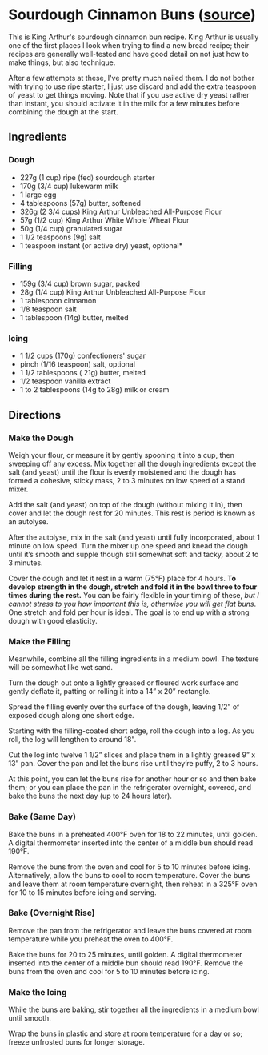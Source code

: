 # Sourdough Cinnamon Buns ([source](https://www.kingarthurbaking.com/recipes/sourdough-cinnamon-buns-recipe))

This is King Arthur's sourdough cinnamon bun recipe.
King Arthur is usually one of the first places I look when trying to find a new bread recipe;
their recipes are generally well-tested and have good detail on not just how to make things, but also technique.

After a few attempts at these, I've pretty much nailed them.
I do not bother with trying to use ripe starter, I just use discard and add the extra teaspoon of yeast to get things moving.
Note that if you use active dry yeast rather than instant, you should activate it in the milk for a few minutes before combining the dough at the start.

## Ingredients

### Dough

* 227g (1 cup) ripe (fed) sourdough starter
* 170g (3/4 cup) lukewarm milk
* 1 large egg
* 4 tablespoons (57g) butter, softened
* 326g (2 3/4 cups) King Arthur Unbleached All-Purpose Flour
* 57g (1/2 cup) King Arthur White Whole Wheat Flour
* 50g (1/4 cup) granulated sugar
* 1 1/2 teaspoons (9g) salt
* 1 teaspoon instant (or active dry) yeast, optional*

### Filling

* 159g (3/4 cup) brown sugar, packed
* 28g (1/4 cup) King Arthur Unbleached All-Purpose Flour
* 1 tablespoon cinnamon
* 1/8 teaspoon salt
* 1 tablespoon (14g) butter, melted

### Icing

* 1 1/2 cups (170g) confectioners' sugar
* pinch (1/16 teaspoon) salt, optional
* 1 1/2 tablespoons ( 21g) butter, melted
* 1/2 teaspoon vanilla extract
* 1 to 2 tablespoons (14g to 28g) milk or cream

## Directions

### Make the Dough

Weigh your flour, or measure it by gently spooning it into a cup, then sweeping off any excess.
Mix together all the dough ingredients except the salt (and yeast) until the flour is evenly moistened and the dough has formed a cohesive, sticky mass, 2 to 3 minutes on low speed of a stand mixer.

Add the salt (and yeast) on top of the dough (without mixing it in), then cover and let the dough rest for 20 minutes.
This rest is period is known as an autolyse.

After the autolyse, mix in the salt (and yeast) until fully incorporated, about 1 minute on low speed.
Turn the mixer up one speed and knead the dough until it’s smooth and supple though still somewhat soft and tacky, about 2 to 3 minutes.

Cover the dough and let it rest in a warm (75°F) place for 4 hours.
**To develop strength in the dough, stretch and fold it in the bowl three to four times during the rest.**
You can be fairly flexible in your timing of these, _but I cannot stress to you how important this is, otherwise you will get flat buns_.
One stretch and fold per hour is ideal.
The goal is to end up with a strong dough with good elasticity.

### Make the Filling

Meanwhile, combine all the filling ingredients in a medium bowl.
The texture will be somewhat like wet sand.

Turn the dough out onto a lightly greased or floured work surface and gently deflate it, patting or rolling it into a 14” x 20” rectangle.

Spread the filling evenly over the surface of the dough, leaving 1/2” of exposed dough along one short edge.

Starting with the filling-coated short edge, roll the dough into a log. As you roll, the log will lengthen to around 18".

Cut the log into twelve 1 1/2” slices and place them in a lightly greased 9” x 13” pan. Cover the pan and let the buns rise until they’re puffy, 2 to 3 hours.

At this point, you can let the buns rise for another hour or so and then bake them; or you can place the pan in the refrigerator overnight, covered, and bake the buns the next day (up to 24 hours later).

### Bake (Same Day)

Bake the buns in a preheated 400°F oven for 18 to 22 minutes, until golden.
A digital thermometer inserted into the center of a middle bun should read 190°F.

Remove the buns from the oven and cool for 5 to 10 minutes before icing.
Alternatively, allow the buns to cool to room temperature.
Cover the buns and leave them at room temperature overnight, then reheat in a 325°F oven for 10 to 15 minutes before icing and serving.

### Bake (Overnight Rise)

Remove the pan from the refrigerator and leave the buns covered at room temperature while you preheat the oven to 400°F.

Bake the buns for 20 to 25 minutes, until golden.
A digital thermometer inserted into the center of a middle bun should read 190°F.
Remove the buns from the oven and cool for 5 to 10 minutes before icing.

### Make the Icing

While the buns are baking, stir together all the ingredients in a medium bowl until smooth.

Wrap the buns in plastic and store at room temperature for a day or so; freeze unfrosted buns for longer storage.
